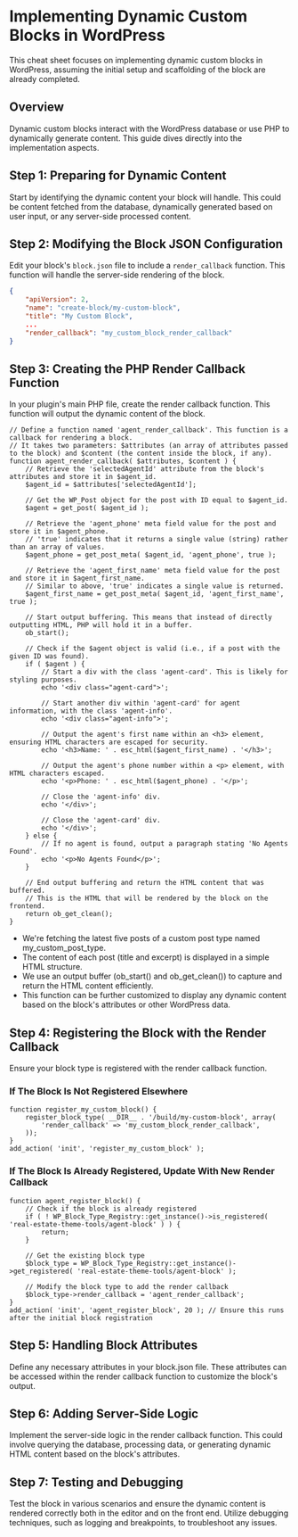 # Implementing Dynamic Custom Blocks in WordPress

This cheat sheet focuses on implementing dynamic custom blocks in WordPress, assuming the initial setup and scaffolding of the block are already completed.

## Overview

Dynamic custom blocks interact with the WordPress database or use PHP to dynamically generate content. This guide dives directly into the implementation aspects.

## Step 1: Preparing for Dynamic Content

Start by identifying the dynamic content your block will handle. This could be content fetched from the database, dynamically generated based on user input, or any server-side processed content.

## Step 2: Modifying the Block JSON Configuration

Edit your block's `block.json` file to include a `render_callback` function. This function will handle the server-side rendering of the block.

```json
{
    "apiVersion": 2,
    "name": "create-block/my-custom-block",
    "title": "My Custom Block",
    ...
    "render_callback": "my_custom_block_render_callback"
}
```
## Step 3: Creating the PHP Render Callback Function
In your plugin's main PHP file, create the render callback function. This function will output the dynamic content of the block.
```
// Define a function named 'agent_render_callback'. This function is a callback for rendering a block.
// It takes two parameters: $attributes (an array of attributes passed to the block) and $content (the content inside the block, if any).
function agent_render_callback( $attributes, $content ) {
    // Retrieve the 'selectedAgentId' attribute from the block's attributes and store it in $agent_id.
    $agent_id = $attributes['selectedAgentId'];

    // Get the WP_Post object for the post with ID equal to $agent_id.
    $agent = get_post( $agent_id );

    // Retrieve the 'agent_phone' meta field value for the post and store it in $agent_phone.
    // 'true' indicates that it returns a single value (string) rather than an array of values.
    $agent_phone = get_post_meta( $agent_id, 'agent_phone', true );

    // Retrieve the 'agent_first_name' meta field value for the post and store it in $agent_first_name.
    // Similar to above, 'true' indicates a single value is returned.
    $agent_first_name = get_post_meta( $agent_id, 'agent_first_name', true );

    // Start output buffering. This means that instead of directly outputting HTML, PHP will hold it in a buffer.
    ob_start();

    // Check if the $agent object is valid (i.e., if a post with the given ID was found).
    if ( $agent ) {
        // Start a div with the class 'agent-card'. This is likely for styling purposes.
        echo '<div class="agent-card">';

        // Start another div within 'agent-card' for agent information, with the class 'agent-info'.
        echo '<div class="agent-info">';

        // Output the agent's first name within an <h3> element, ensuring HTML characters are escaped for security.
        echo '<h3>Name: ' . esc_html($agent_first_name) . '</h3>';

        // Output the agent's phone number within a <p> element, with HTML characters escaped.
        echo '<p>Phone: ' . esc_html($agent_phone) . '</p>';

        // Close the 'agent-info' div.
        echo '</div>';

        // Close the 'agent-card' div.
        echo '</div>';
    } else {
        // If no agent is found, output a paragraph stating 'No Agents Found'.
        echo '<p>No Agents Found</p>';
    }

    // End output buffering and return the HTML content that was buffered.
    // This is the HTML that will be rendered by the block on the frontend.
    return ob_get_clean();
}

```
- We're fetching the latest five posts of a custom post type named my_custom_post_type.
- The content of each post (title and excerpt) is displayed in a simple HTML structure.
- We use an output buffer (ob_start() and ob_get_clean()) to capture and return the HTML content efficiently.
- This function can be further customized to display any dynamic content based on the block's attributes or other WordPress data.

## Step 4: Registering the Block with the Render Callback
Ensure your block type is registered with the render callback function. 
### If The Block Is Not Registered Elsewhere
```
function register_my_custom_block() {
    register_block_type( __DIR__ . '/build/my-custom-block', array(
        'render_callback' => 'my_custom_block_render_callback',
    ));
}
add_action( 'init', 'register_my_custom_block' );
```
### If The Block Is Already Registered, Update With New Render Callback
```
function agent_register_block() {
    // Check if the block is already registered
    if ( ! WP_Block_Type_Registry::get_instance()->is_registered( 'real-estate-theme-tools/agent-block' ) ) {
        return;
    }

    // Get the existing block type
    $block_type = WP_Block_Type_Registry::get_instance()->get_registered( 'real-estate-theme-tools/agent-block' );

    // Modify the block type to add the render callback
    $block_type->render_callback = 'agent_render_callback';
}
add_action( 'init', 'agent_register_block', 20 ); // Ensure this runs after the initial block registration
```
## Step 5: Handling Block Attributes
Define any necessary attributes in your block.json file. These attributes can be accessed within the render callback function to customize the block's output.

## Step 6: Adding Server-Side Logic
Implement the server-side logic in the render callback function. This could involve querying the database, processing data, or generating dynamic HTML content based on the block's attributes.

## Step 7: Testing and Debugging
Test the block in various scenarios and ensure the dynamic content is rendered correctly both in the editor and on the front end.
Utilize debugging techniques, such as logging and breakpoints, to troubleshoot any issues.
